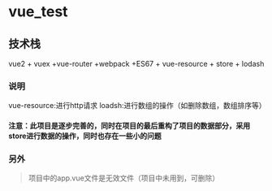 # vue_test

## 技术栈

vue2 + vuex +vue-router +webpack +ES67 + vue-resource + store + lodash

### 说明

vue-resource:进行http请求
loadsh:进行数组的操作（如删除数组，数组排序等）

#### 注意：此项目是逐步完善的，同时在项目的最后重构了项目的数据部分，采用store进行数据的操作，同时也存在一些小的问题

### 另外

> 项目中的app.vue文件是无效文件（项目中未用到，可删除）
